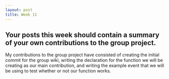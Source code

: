 ```yaml
---
layout: post
title: Week 11
---
```


## Your posts this week should contain a summary of your own contributions to the group project.
My contributions to the group project have consisted of creating the initial commit for the group wiki, writing the declaration
for the function we will be creating as our main contribution, and writing the example event that we will be using to test 
whether or not our function works.
